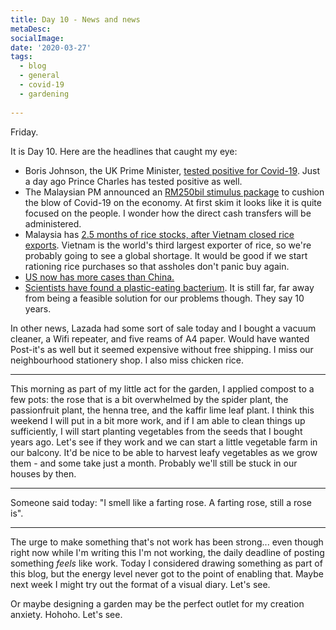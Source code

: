 ```yaml
---
title: Day 10 - News and news
metaDesc: 
socialImage: 
date: '2020-03-27'
tags:
  - blog
  - general
  - covid-19
  - gardening
  
---
```


Friday.

It is Day 10. Here are the headlines that caught my eye:

- Boris Johnson, the UK Prime Minister, [tested positive for Covid-19](https://www.theguardian.com/world/2020/mar/27/uk-prime-minister-boris-johnson-tests-positive-for-coronavirus). Just a day ago Prince Charles has tested positive as well. 
- The Malaysian PM announced an [RM250bil stimulus package](https://www.thestar.com.my/news/nation/2020/03/27/muhyiddin-unveils-rm250bil-economic-stimulus-package) to cushion the blow of Covid-19 on the economy. At first skim it looks like it is quite focused on the people. I wonder how the direct cash transfers will be administered. 
- Malaysia has [2.5 months of rice stocks, after Vietnam closed rice exports](https://www.thestar.com.my/news/nation/2020/03/27/malaysia-has-rice-stocks-for-25-months-as-vietnam-curbs-exports). Vietnam is the world's third largest exporter of rice, so we're probably going to see a global shortage. It would be good if we start rationing rice purchases so that assholes don't panic buy again.
- [US now has more cases than China.](https://www.theguardian.com/world/2020/mar/26/coronavirus-outbreak-us-latest-trump) 
- [Scientists have found a plastic-eating bacterium](https://www.theguardian.com/environment/2020/mar/27/scientists-find-bug-that-feasts-on-toxic-plastic). It is still far, far away from being a feasible solution for our problems though. They say 10 years. 

In other news, Lazada had some sort of sale today and I bought a vacuum cleaner, a Wifi repeater, and five reams of A4 paper. Would have wanted Post-it's as well but it seemed expensive without free shipping. I miss our neighbourhood stationery shop. I also miss chicken rice. 

---

This morning as part of my little act for the garden, I applied compost to a few pots: the rose that is a bit overwhelmed by the spider plant, the passionfruit plant, the henna tree, and the kaffir lime leaf plant. I think this weekend I will put in a bit more work, and if I am able to clean things up sufficiently, I will start planting vegetables from the seeds that I bought years ago. Let's see if they work and we can start a little vegetable farm in our balcony. It'd be nice to be able to harvest leafy vegetables as we grow them - and some take just a month. Probably we'll still be stuck in our houses by then. 

---

Someone said today: "I smell like a farting rose. A farting rose, still a rose is".

---

The urge to make something that's not work has been strong... even though right now while I'm writing this I'm not working, the daily deadline of posting something *feels* like work. Today I considered drawing something as part of this blog, but the energy level never got to the point of enabling that. Maybe next week I might try out the format of a visual diary. Let's see. 

Or maybe designing a garden may be the perfect outlet for my creation anxiety. Hohoho. Let's see. 